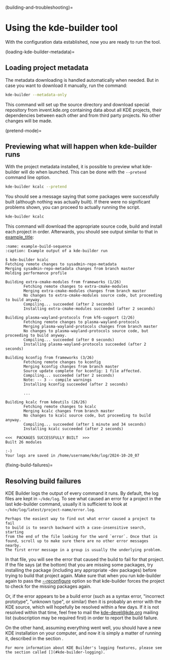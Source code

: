 (building-and-troubleshooting)=
# Using the kde-builder tool

With the configuration data established, now you are ready to run the
tool.

(loading-kde-builder-metadata)=
## Loading project metadata

The metadata downloading is handled automatically when needed. But in case
you want to download it manually, run the command:

```bash
kde-builder --metadata-only
```

This command will set up the source directory and download special repository
from invent.kde.org containing data about all KDE projects, their dependencies between each other and from third party projects.
No other changes will be made.

(pretend-mode)=
## Previewing what will happen when kde-builder runs

With the project metadata installed, it is possible to preview what
kde-builder will do when launched. This can be done with the
`--pretend` command line option.

```bash
kde-builder kcalc --pretend
```

You should see a message saying that some packages were successfully
built (although nothing was actually built). If there were no
significant problems shown, you can proceed to actually running the
script.

```bash
kde-builder kcalc
```

This command will download the appropriate source code, build and
install each project in order. Afterwards, you should see output similar
to that in [example_title](#example-build-sequence):

```{code-block}
:name: example-build-sequence
:caption: Example output of a kde-builder run

$ kde-builder kcalc
Fetching remote changes to sysadmin-repo-metadata
Merging sysadmin-repo-metadata changes from branch master
Holding performance profile

Building extra-cmake-modules from frameworks (1/26)
        Fetching remote changes to extra-cmake-modules
        Merging extra-cmake-modules changes from branch master
        No changes to extra-cmake-modules source code, but proceeding to build anyway.
        Compiling... succeeded (after 2 seconds)
        Installing extra-cmake-modules succeeded (after 2 seconds)

Building plasma-wayland-protocols from kf6-support (2/26)
        Fetching remote changes to plasma-wayland-protocols
        Merging plasma-wayland-protocols changes from branch master
        No changes to plasma-wayland-protocols source code, but proceeding to build anyway.
        Compiling... succeeded (after 0 seconds)
        Installing plasma-wayland-protocols succeeded (after 2 seconds)

Building kconfig from frameworks (3/26)
        Fetching remote changes to kconfig
        Merging kconfig changes from branch master
        Source update complete for kconfig: 1 file affected.
        Compiling... succeeded (after 2 seconds)
        Note: -- 3 -- compile warnings
        Installing kconfig succeeded (after 2 seconds)

        ...

Building kcalc from kdeutils (26/26)
        Fetching remote changes to kcalc
        Merging kcalc changes from branch master
        No changes to kcalc source code, but proceeding to build anyway.
        Compiling... succeeded (after 1 minute and 34 seconds)
        Installing kcalc succeeded (after 2 seconds)

<<<  PACKAGES SUCCESSFULLY BUILT  >>>
Built 26 modules

:-)
Your logs are saved in /home/username/kde/log/2024-10-20_07
```

(fixing-build-failures)=
## Resolving build failures

KDE Builder logs the output of every command it runs. By default, the
log files are kept in `~/kde/log`. To see what caused an error
for a project in the last kde-builder command, usually it is sufficient
to look at `~/kde/log/latest/project-name/error.log`.

```{tip}
Perhaps the easiest way to find out what error caused a project to fail
to build is to search backward with a case-insensitive search, starting
from the end of the file looking for the word `error`. Once that is
found, scroll up to make sure there are no other error messages nearby.
The first error message in a group is usually the underlying problem.
```

In that file, you will see the error that caused the build to fail for
that project. If the file says (at the bottom) that you are missing some
packages, try installing the package (including any appropriate -dev
packages) before trying to build that project again. Make sure that when
you run kde-builder again to pass the
[--reconfigure](#cmdline-reconfigure) option so that kde-builder forces
the project to check for the missing packages again.

Or, if the error appears to be a build error (such as a syntax error,
"incorrect prototype", "unknown type", or similar) then it is probably
an error with the KDE source, which will hopefully be resolved within a
few days. If it is not resolved within that time, feel free to mail the
<kde-devel@kde.org> mailing list (subscription may be required first) in
order to report the build failure.

On the other hand, assuming everything went well, you should have a new
KDE installation on your computer, and now it is simply a matter of running
it, described in the section [](#installing-login-session).

```{note}
For more information about KDE Builder's logging features, please see
the section called [](#kde-builder-logging).
```
